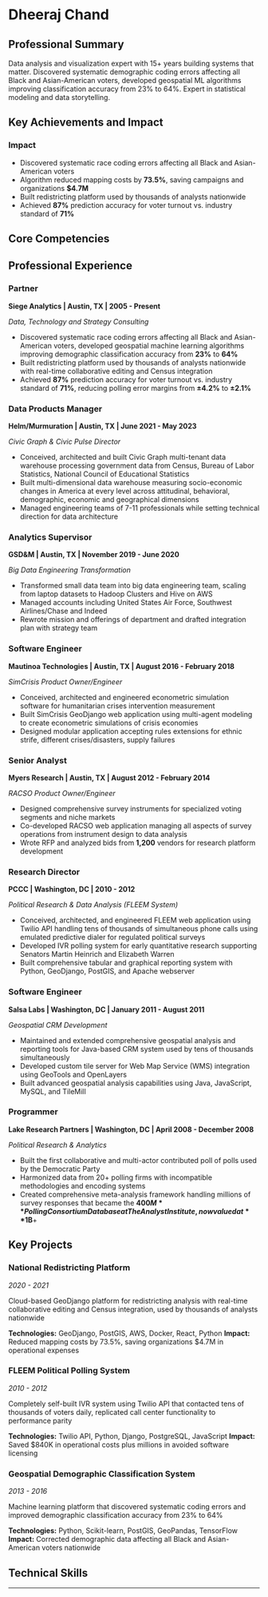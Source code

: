 # Dheeraj Chand

## Professional Summary

Data analysis and visualization expert with 15+ years building systems that matter. Discovered systematic demographic coding errors affecting all Black and Asian-American voters, developed geospatial ML algorithms improving classification accuracy from 23% to 64%. Expert in statistical modeling and data storytelling.

## Key Achievements and Impact

### Impact
- Discovered systematic race coding errors affecting all Black and Asian-American voters
- Algorithm reduced mapping costs by **73.5%**, saving campaigns and organizations **$4.7M**
- Built redistricting platform used by thousands of analysts nationwide
- Achieved **87%** prediction accuracy for voter turnout vs. industry standard of **71%**

## Core Competencies


## Professional Experience

### Partner
**Siege Analytics | Austin, TX | 2005 - Present**

*Data, Technology and Strategy Consulting*

- Discovered systematic race coding errors affecting all Black and Asian-American voters, developed geospatial machine learning algorithms improving demographic classification accuracy from **23%** to **64%**
- Built redistricting platform used by thousands of analysts nationwide with real-time collaborative editing and Census integration
- Achieved **87%** prediction accuracy for voter turnout vs. industry standard of **71%**, reducing polling error margins from **±4.2%** to **±2.1%**

### Data Products Manager
**Helm/Murmuration | Austin, TX | June 2021 - May 2023**

*Civic Graph & Civic Pulse Director*

- Conceived, architected and built Civic Graph multi-tenant data warehouse processing government data from Census, Bureau of Labor Statistics, National Council of Educational Statistics
- Built multi-dimensional data warehouse measuring socio-economic changes in America at every level across attitudinal, behavioral, demographic, economic and geographical dimensions
- Managed engineering teams of 7-11 professionals while setting technical direction for data architecture

### Analytics Supervisor
**GSD&M | Austin, TX | November 2019 - June 2020**

*Big Data Engineering Transformation*

- Transformed small data team into big data engineering team, scaling from laptop datasets to Hadoop Clusters and Hive on AWS
- Managed accounts including United States Air Force, Southwest Airlines/Chase and Indeed
- Rewrote mission and offerings of department and drafted integration plan with strategy team

### Software Engineer
**Mautinoa Technologies | Austin, TX | August 2016 - February 2018**

*SimCrisis Product Owner/Engineer*

- Conceived, architected and engineered econometric simulation software for humanitarian crises intervention measurement
- Built SimCrisis GeoDjango web application using multi-agent modeling to create econometric simulations of crisis economies
- Designed modular application accepting rules extensions for ethnic strife, different crises/disasters, supply failures

### Senior Analyst
**Myers Research | Austin, TX | August 2012 - February 2014**

*RACSO Product Owner/Engineer*

- Designed comprehensive survey instruments for specialized voting segments and niche markets
- Co-developed RACSO web application managing all aspects of survey operations from instrument design to data analysis
- Wrote RFP and analyzed bids from **1,200** vendors for research platform development

### Research Director
**PCCC | Washington, DC | 2010 - 2012**

*Political Research & Data Analysis (FLEEM System)*

- Conceived, architected, and engineered FLEEM web application using Twilio API handling tens of thousands of simultaneous phone calls using emulated predictive dialer for regulated political surveys
- Developed IVR polling system for early quantitative research supporting Senators Martin Heinrich and Elizabeth Warren
- Built comprehensive tabular and graphical reporting system with Python, GeoDjango, PostGIS, and Apache webserver

### Software Engineer
**Salsa Labs | Washington, DC | January 2011 - August 2011**

*Geospatial CRM Development*

- Maintained and extended comprehensive geospatial analysis and reporting tools for Java-based CRM system used by tens of thousands simultaneously
- Developed custom tile server for Web Map Service (WMS) integration using GeoTools and OpenLayers
- Built advanced geospatial analysis capabilities using Java, JavaScript, MySQL, and TileMill

### Programmer
**Lake Research Partners | Washington, DC | April 2008 - December 2008**

*Political Research & Analytics*

- Built the first collaborative and multi-actor contributed poll of polls used by the Democratic Party
- Harmonized data from 20+ polling firms with incompatible methodologies and encoding systems
- Created comprehensive meta-analysis framework handling millions of survey responses that became the **$400M** Polling Consortium Database at The Analyst Institute, now valued at **$1B**+

## Key Projects

### National Redistricting Platform
*2020 - 2021*

Cloud-based GeoDjango platform for redistricting analysis with real-time collaborative editing and Census integration, used by thousands of analysts nationwide

**Technologies:** GeoDjango, PostGIS, AWS, Docker, React, Python
**Impact:** Reduced mapping costs by 73.5%, saving organizations $4.7M in operational expenses

### FLEEM Political Polling System
*2010 - 2012*

Completely self-built IVR system using Twilio API that contacted tens of thousands of voters daily, replicated call center functionality to performance parity

**Technologies:** Twilio API, Python, Django, PostgreSQL, JavaScript
**Impact:** Saved $840K in operational costs plus millions in avoided software licensing

### Geospatial Demographic Classification System
*2013 - 2016*

Machine learning platform that discovered systematic coding errors and improved demographic classification accuracy from 23% to 64%

**Technologies:** Python, Scikit-learn, PostGIS, GeoPandas, TensorFlow
**Impact:** Corrected demographic data affecting all Black and Asian-American voters nationwide

## Technical Skills


---
